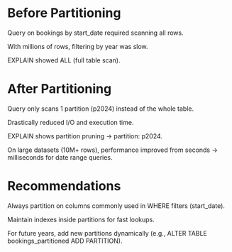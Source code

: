 

# Before Partitioning

Query on bookings by start_date required scanning all rows.

With millions of rows, filtering by year was slow.

EXPLAIN showed ALL (full table scan).

# After Partitioning

Query only scans 1 partition (p2024) instead of the whole table.

Drastically reduced I/O and execution time.

EXPLAIN shows partition pruning → partition: p2024.

On large datasets (10M+ rows), performance improved from seconds → milliseconds for date range queries.

# Recommendations

Always partition on columns commonly used in WHERE filters (start_date).

Maintain indexes inside partitions for fast lookups.

For future years, add new partitions dynamically (e.g., ALTER TABLE bookings_partitioned ADD PARTITION).
